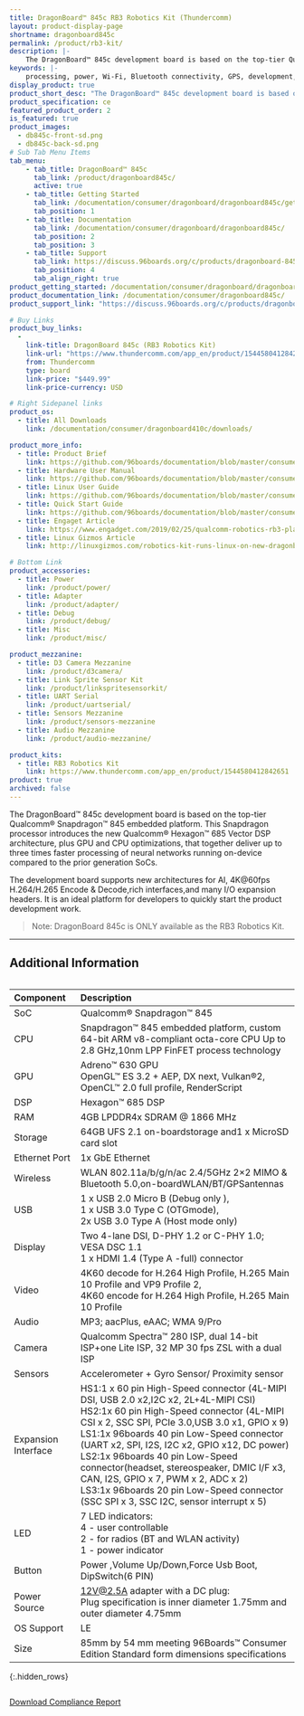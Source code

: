 ```yaml
---
title: DragonBoard™ 845c RB3 Robotics Kit (Thundercomm)
layout: product-display-page
shortname: dragonboard845c
permalink: /product/rb3-kit/
description: |-
    The DragonBoard™ 845c development board is based on the top-tier Qualcomm® Snapdragon™ 845 embedded platform. This Snapdragon processor introduces the new Qualcomm® Hexagon™ 685 Vector DSP architecture, plus GPU and CPU optimizations, that together deliver up to three times faster processing of neural networks running on-device compared to the prior generation SoCs. The development board supports new architectures for AI, 4K@60fps H.264/H.265 Encode & Decode,rich interfaces,and many I/O expansion headers. It is an ideal platform for developers to quickly start the product development work.
keywords: |-
    processing, power, Wi-Fi, Bluetooth connectivity, GPS, development, board, mid-tier, Qualcomm, APQ8016E, processor, low cost, Product, Development, Platform
display_product: true
product_short_desc: "The DragonBoard™ 845c development board is based on the top-tier Qualcomm® Snapdragon™ 845 embedded platform."
product_specification: ce
featured_product_order: 2
is_featured: true
product_images:
  - db845c-front-sd.png
  - db845c-back-sd.png
# Sub Tab Menu Items
tab_menu:
    - tab_title: DragonBoard™ 845c
      tab_link: /product/dragonboard845c/
      active: true
    - tab_title: Getting Started
      tab_link: /documentation/consumer/dragonboard/dragonboard845c/getting-started/
      tab_position: 1
    - tab_title: Documentation
      tab_link: /documentation/consumer/dragonboard/dragonboard845c/
      tab_position: 2
      tab_position: 3
    - tab_title: Support
      tab_link: https://discuss.96boards.org/c/products/dragonboard-845c/
      tab_position: 4
      tab_align_right: true
product_getting_started: /documentation/consumer/dragonboard/dragonboard845c/getting-started/
product_documentation_link: /documentation/consumer/dragonboard845c/
product_support_link: "https://discuss.96boards.org/c/products/dragonboard-845c/"

# Buy Links
product_buy_links:
  -
    link-title: DragonBoard 845c (RB3 Robotics Kit)
    link-url: "https://www.thundercomm.com/app_en/product/1544580412842651"
    from: Thundercomm
    type: board
    link-price: "$449.99"
    link-price-currency: USD

# Right Sidepanel links
product_os:
  - title: All Downloads
    link: /documentation/consumer/dragonboard410c/downloads/

product_more_info:
  - title: Product Brief
    link: https://github.com/96boards/documentation/blob/master/consumer/dragonboard/dragonboard845c/hardware-docs/files/rb3-product-brief.pdf
  - title: Hardware User Manual
    link: https://github.com/96boards/documentation/blob/master/consumer/dragonboard/dragonboard845c/hardware-docs/files/rb3-hardware-user-manual.pdf
  - title: Linux User Guide
    link: https://github.com/96boards/documentation/blob/master/consumer/dragonboard/dragonboard845c/guides/files/rb3-linux-user-guide.pdf
  - title: Quick Start Guide
    link: https://github.com/96boards/documentation/blob/master/consumer/dragonboard/dragonboard845c/guides/files/rb3-quick-start.pdf
  - title: Engaget Article
    link: https://www.engadget.com/2019/02/25/qualcomm-robotics-rb3-platform/
  - title: Linux Gizmos Article
    link: http://linuxgizmos.com/robotics-kit-runs-linux-on-new-dragonboard-845c-96boards-sbc/

# Bottom Link
product_accessories:
  - title: Power
    link: /product/power/
  - title: Adapter
    link: /product/adapter/
  - title: Debug
    link: /product/debug/
  - title: Misc
    link: /product/misc/

product_mezzanine:
  - title: D3 Camera Mezzanine
    link: /product/d3camera/
  - title: Link Sprite Sensor Kit
    link: /product/linkspritesensorkit/
  - title: UART Serial
    link: /product/uartserial/
  - title: Sensors Mezzanine
    link: /product/sensors-mezzanine
  - title: Audio Mezzanine
    link: /product/audio-mezzanine/

product_kits:
  - title: RB3 Robotics Kit
    link: https://www.thundercomm.com/app_en/product/1544580412842651
product: true
archived: false
---
```

The DragonBoard™ 845c development board is based on the top-tier Qualcomm® Snapdragon™ 845 embedded platform. This Snapdragon processor introduces the new Qualcomm® Hexagon™ 685 Vector DSP architecture, plus GPU and CPU optimizations, that together deliver up to three times faster processing of neural networks running on-device compared to the prior generation SoCs.

The development board supports new architectures for AI, 4K@60fps H.264/H.265 Encode & Decode,rich interfaces,and many I/O expansion headers. It is an ideal platform for developers to quickly start the product development work.

> Note: DragonBoard 845c is ONLY available as the RB3 Robotics Kit.

***

## Additional Information
<div style="overflow-x:scroll;" markdown="1">
	
|   Component          |   Description |
|:---------------------|:--------------|
|  SoC                 | Qualcomm® Snapdragon™ 845              |
|  CPU                 | Snapdragon™ 845 embedded platform, custom 64-bit ARM v8-compliant octa-core CPU Up to 2.8 GHz,10nm LPP FinFET process technology              |
|  GPU                 | Adreno™ 630 GPU <br>OpenGL™ ES 3.2 + AEP, DX next, Vulkan®2, <br>OpenCL™ 2.0 full profile, RenderScript             |
|  DSP                 | Hexagon™ 685 DSP |
|  RAM                 | 4GB LPDDR4x SDRAM @ 1866 MHz              |
|  Storage             | 64GB UFS 2.1 on-boardstorage and1 x MicroSD card slot             |
|  Ethernet Port       | 1x GbE Ethernet              |
|  Wireless            | WLAN 802.11a/b/g/n/ac 2.4/5GHz 2×2 MIMO & Bluetooth 5.0,on-boardWLAN/BT/GPSantennas              |
|  USB                 | 1 x USB 2.0 Micro B (Debug only ), <br> 1 x USB 3.0 Type C (OTGmode), <br> 2x USB 3.0 Type A (Host mode only)              |
|  Display             | Two 4-lane DSI, D-PHY 1.2 or C-PHY 1.0; VESA DSC 1.1<br>1 x HDMI 1.4 (Type A -full) connector              |
|  Video               | 4K60 decode for H.264 High Profile, H.265 Main 10 Profile and VP9 Profile 2, <br>4K60 encode for H.264 High Profile, H.265 Main 10 Profile              |
|  Audio               | MP3; aacPlus, eAAC; WMA 9/Pro              |
|  Camera              | Qualcomm Spectra™ 280 ISP, dual 14-bit ISP+one Lite ISP, 32 MP 30 fps ZSL with a dual ISP              |
| Sensors              | Accelerometer + Gyro Sensor/ Proximity sensor |
|  Expansion Interface | HS1:1 x 60 pin High-Speed connector (4L-MIPI DSI, USB 2.0 x2,I2C x2, 2L+4L-MIPI CSI)<br>HS2:1x 60 pin High-Speed connector (4L-MIPI CSI x 2, SSC SPI, PCIe 3.0,USB 3.0 x1, GPIO x 9)<br>LS1:1x 96boards 40 pin Low-Speed connector (UART x2, SPI, I2S, I2C x2, GPIO x12, DC power)     <br>LS2:1x 96boards 40 pin Low-Speed connector(headset, stereospeaker, DMIC I/F x3, CAN, I2S, GPIO x 7, PWM x 2, ADC x 2)<br>LS3:1x 96boards 20 pin Low-Speed connector (SSC SPI x 3, SSC I2C, sensor interrupt x 5)              |
|  LED                 | 7 LED indicators:<br>4 - user controllable<br>2 - for radios (BT and WLAN activity)<br>1 - power indicator              |
|  Button              | Power ,Volume Up/Down,Force Usb Boot, DipSwitch(6 PIN)              |
|  Power Source        | 12V@2.5A adapter with a DC plug:<br>Plug specification is inner diameter 1.75mm and outer diameter 4.75mm              |
|  OS Support          | LE             |
|  Size                | 85mm by 54 mm meeting 96Boards™ Consumer Edition Standard form dimensions specifications              |
{:.hidden_rows}
</div>

<a href="https://github.com/96boards/documentation/blob/master/consumer/dragonboard/dragonboard845c/hardware-docs/files/db845c-hw-compliance.pdf" class="btn blog-read-more-btn center-block">Download Compliance Report</a>
